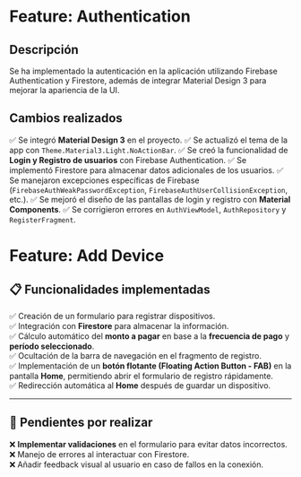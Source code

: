 # Feature: Authentication

## **Descripción**
Se ha implementado la autenticación en la aplicación utilizando Firebase Authentication y Firestore, además de integrar Material Design 3 para mejorar la apariencia de la UI.

## **Cambios realizados**
✅ Se integró **Material Design 3** en el proyecto.
✅ Se actualizó el tema de la app con `Theme.Material3.Light.NoActionBar`.
✅ Se creó la funcionalidad de **Login y Registro de usuarios** con Firebase Authentication.
✅ Se implementó Firestore para almacenar datos adicionales de los usuarios.
✅ Se manejaron excepciones específicas de Firebase (`FirebaseAuthWeakPasswordException`, `FirebaseAuthUserCollisionException`, etc.).
✅ Se mejoró el diseño de las pantallas de login y registro con **Material Components**.
✅ Se corrigieron errores en `AuthViewModel`, `AuthRepository` y `RegisterFragment`.

# Feature: Add Device

## 📋 **Funcionalidades implementadas**
✅ Creación de un formulario para registrar dispositivos.  
✅ Integración con **Firestore** para almacenar la información.  
✅ Cálculo automático del **monto a pagar** en base a la **frecuencia de pago** y **período seleccionado**.  
✅ Ocultación de la barra de navegación en el fragmento de registro.  
✅ Implementación de un **botón flotante (Floating Action Button - FAB)** en la pantalla **Home**, permitiendo abrir el formulario de registro rápidamente.  
✅ Redirección automática al **Home** después de guardar un dispositivo.  

---

## 🛑 **Pendientes por realizar**
❌ **Implementar validaciones** en el formulario para evitar datos incorrectos.  
❌ Manejo de errores al interactuar con Firestore.  
❌ Añadir feedback visual al usuario en caso de fallos en la conexión.  
